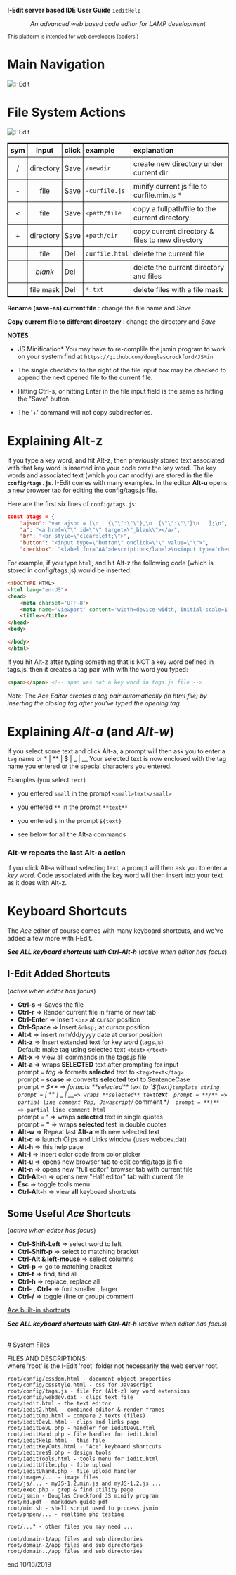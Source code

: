 **I-Edit server based IDE**
**User Guide**
`ieditHelp`

_<center>An advanced web based code editor for LAMP development</center>_

<small>
This platform is intended for web developers (coders.)
</small>

# Main Navigation

![I-Edit](../images/tbdiagram.png "main navigation")

# File System Actions

![I-Edit](../images/toolbarHelp.png "main navigation")

<style>
table, th, td {
  border: 1px solid black;
  border-collapse: collapse;
}
th, td {
  padding: 5px;
}
</style>

| sym | input   | click | example         | explanation |
|:---:| :---:   | :---  | :---            | :--- |
|  /  |directory|Save   | `/newdir`       | create new directory under current dir |
|  -  |file     |Save   | `-curfile.js`   | minify current js file to curfile.min.js * |
|  <  |file     |Save   | `<path/file`    | copy a fullpath/file to the current directory|
|  +  |directory|Save   | `+path/dir`     | copy current directory & files to new directory |
|     |file     |Del    | `curfile.html`  | delete the current file |
|     |_blank_  |Del    |                 | delete the current directory and files |
|     |file mask|Del    | `*.txt`         | delete files with a file mask |

**Rename (save-as) current file**
: change the file name and _Save_

**Copy current file to different directory**
: change the directory and _Save_

**NOTES**
* JS Minification*
You may have to re-complile the jsmin program to work on your system
find at `https://github.com/douglascrockford/JSMin`

* The single checkbox to the right of the file input box may be
checked to append the next opened file to the current file.

* Hitting Ctrl-s, or hitting Enter in the file input field
is the same as hitting the "Save" button.

* The '+' command will not copy subdirectories.

# Explaining Alt-z

If you type a key word, and hit Alt-z, then previously
stored text associated with that key word is inserted into your
code over the key word. The key words and associated text (which you
can modify) are stored in the file **`config/tags.js`**.
I-Edit comes with many examples.
In the editor **Alt-u** opens a new browser tab for editing
the config/tags.js file.

Here are the first six lines of ```config/tags.js```:
```json
const atags = {
	"ajson": "var ajson = [\n	{\"\":\"\"},\n	{\"\":\"\"}\n	];\n",
	"a": "<a href=\"\" id=\"\" target=\"_blank\"></a>",
	"br": "<br style=\"clear:left;\">",
	"button": "<input type=\"button\" onclick=\"\" value=\"\">",
	"checkbox": "<label for='AA'>description</label>\n<input type='checkbox' id='AA' name='postfield' value='postvalue'>",
```

For example, if you type `html`, and hit Alt-z
the following code (which is stored in config/tags.js) would be inserted:
```html
<!DOCTYPE HTML>
<html lang="en-US">
<head>
	<meta charset='UTF-8'>
	<meta name='viewport' content='width=device-width, initial-scale=1'>
	<title></title>
</head>
<body>

</body>
</html>
```
If you hit Alt-z after typing something that is NOT a key word defined in tags.js,
then it creates a tag pair with with the word you typed:
```html
<span></span> <!-- span was not a key word in tags.js file -->
```
_Note:_ The _Ace Editor creates a tag pair automatically (in html file) by
inserting the closing tag after you've typed
the opening tag_.

# Explaining *Alt-a* (and *Alt-w*)

If you select some text and click Alt-a, a prompt will then ask you
to enter a `tag` name or * | ** | $ | _ | __
Your selected text is now enclosed with the tag name you entered
or the special characters you entered.

Examples (you select `text`)
* you entered `small` in the prompt
`<small>text</small>`

* you entered `**` in the prompt
`**text**`

* you entered `$` in the prompt
`${text}`

* see below for all the Alt-a commands

### Alt-w repeats the last Alt-a action

if you click Alt-a without selecting text, a prompt will then ask you
to enter a _key word_. Code associated with the key word will then
insert into your text as it does with Alt-z.

# Keyboard Shortcuts

The _Ace_ editor of course comes with many keyboard shortcuts,
and we've added a few more with I-Edit.

__*See ALL keyboard shortcuts with Ctrl-Alt-h*__ (_active when editor has focus_)

## I-Edit Added Shortcuts

(_active when editor has focus_)
* __Ctrl-s__ => Saves the file
* __Ctrl-r__ => Render current file in frame or new tab
* __Ctrl-Enter__ => Insert `<br>` at cursor position
* __Ctrl-Space__ => Insert `&nbsp;` at cursor position
* __Alt-t__ => insert mm/dd/yyyy date at cursor position
* __Alt-z__ => Insert extended text for key word (tags.js)  
  Default: make tag using selected text `<text></text>`
* __Alt-x__ => view all commands in the tags.js file
* __Alt-a__ => wraps **SELECTED** text after prompting for input  
  prompt = _tag_ => formats **selected** text to `<tag>text</tag>`  
  prompt = **scase** => converts **selected** text to SentenceCase  
  prompt = **$** => formats **selected** text to `${text}` template string  
  prompt = `* | ** | _ | __` => wraps **selected** text `**text**`  
  prompt = **/** => partial line comment Php, Javascript `/* comment */`  
  prompt = **!** => partial line comment html `<!-- comment -->`  
  prompt = **'** => wraps **selected** text in single quotes  
  prompt = **"** => wraps **selected** test in double quotes  
* __Alt-w__ => Repeat last __Alt-a__ with new selected text
* __Alt-c__ => launch Clips and Links window (uses webdev.dat)
* __Alt-h__ => this help page
* __Alt-i__ => insert color code from color picker
* __Alt-u__ => opens new browser tab to edit config/tags.js file
* __Alt-n__ => opens new "full editor" browser tab with current file
* __Ctrl-Alt-n__ => opens new "Half editor" tab with current file
* __Esc__ => toggle tools menu
* __Ctrl-Alt-h__ => view __all__ keyboard shortcuts


## Some Useful _Ace_ Shortcuts

(_active when editor has focus_)

* __Ctrl-Shift-Left__ => select word to left
* __Ctrl-Shift-p__ => select to matching bracket
* __Ctrl-Alt & left-mouse__ => select columns
* __Ctrl-p__ => go to matching bracket
* __Ctrl-f__ => find, find all
* __Ctrl-h__ => replace, replace all
* __Ctrl-__ , __Ctrl+__ => font smaller , larger
* __Ctrl-/__ => toggle (line or group) comment

[Ace built-in shortcuts](https://ace.c9.io/demo/keyboard_shortcuts.html "https://ace.c9.io/")

__*See ALL keyboard shortcuts with Ctrl-Alt-h*__ (_active when editor has focus_)

<br>
# System Files

FILES AND DESCRIPTIONS:  
where 'root' is the I-Edit 'root' folder
not necessarily the web server root.
```text
root/config/cssdom.html - document object properties
root/config/cssstyle.html - css for Javascript
root/config/tags.js - file for (Alt-z) key word extensions
root/config/webdev.dat - clips text file
root/iedit.html - the text editor
root/iedit2.html - combined editor & render frames
root/ieditCmp.html - compare 2 texts (files)
root/ieditDevL.html - clips and links page
root/ieditDevL.php - handler for ieditDevL.html
root/ieditHand.php - file handler for iedit.html
root/ieditHelp.html - this file
root/ieditKeyCuts.html - "Ace" keyboard shortcuts
root/ieditres9.php - design tools
root/ieditTools.html - tools menu for iedit.html
root/ieditUfile.php - file upload
root/ieditUhand.php - file upload handler
root/images/... - image files
root/js/... - myJS-1.2.min.js and myJS-1.2.js ...
root/exec.php - grep & find utility page
root/jsmin - Douglas Crockford JS minify program
root/md.pdf - markdown guide pdf
root/min.sh - shell script used to process jsmin
root/phpen/... - realtime php testing

root/...? - other files you may need ...

root/domain-1/app files and sub directories
root/domain-2/app files and sub directories
root/domain../app files and sub directories
```



end 10/16/2019

